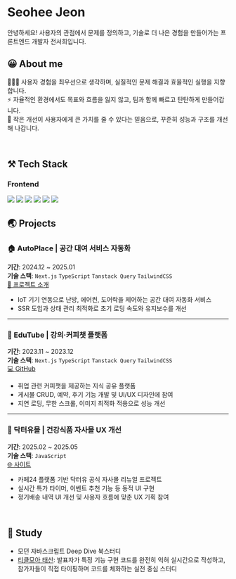 <div >
<h1>Seohee Jeon</h1>
안녕하세요! 사용자의 관점에서 문제를 정의하고, 기술로 더 나은 경험을 만들어가는 프론트엔드 개발자 전서희입니다.


## 😀 About me
👩🏻‍💻 사용자 경험을 최우선으로 생각하며, 실질적인 문제 해결과 효율적인 실행을 지향합니다.  
⚡ 자율적인 환경에서도 목표와 흐름을 잃지 않고, 팀과 함께 빠르고 탄탄하게 만들어갑니다.  
🌱 작은 개선이 사용자에게 큰 가치를 줄 수 있다는 믿음으로, 꾸준히 성능과 구조를 개선해 나갑니다.

<br>


## ⚒️ Tech Stack
### Frontend
<!-- JavaScript 관련 -->
<img src="https://img.shields.io/badge/TypeScript-3178C6?style=flat-square&logo=TypeScript&logoColor=white"/>

<!-- HTML, CSS, 스타일링 -->
<img src="https://img.shields.io/badge/TailWindCSS-blue?style=flat-square&logo=TailWindCSS&logoColor=white"/> 
<img src="https://img.shields.io/badge/Sass-hotpink?style=flat-square&logo=Sass&logoColor=white"/> 
<img src="https://img.shields.io/badge/styled--components-DB7093?style=flat-square&logo=styled-components&logoColor=white"/>

<!-- React 관련 -->
<img src="https://img.shields.io/badge/React-61DAFB?style=flat-square&logo=React&logoColor=white"/> 
<img src="https://img.shields.io/badge/ReactQuery-FF4154?style=flat-square&logo=ReactQuery&logoColor=white"/>

<br>


## 🌏 Projects
### 🏠 AutoPlace | 공간 대여 서비스 자동화  
**기간**: 2024.12 ~ 2025.01  
**기술 스택**: `Next.js` `TypeScript` `Tanstack Query` `TailwindCSS`  
[🔗 프로젝트 소개](https://bside.best/projects/detail/P241205075828)  

- IoT 기기 연동으로 난방, 에어컨, 도어락을 제어하는 공간 대여 자동화 서비스 
- SSR 도입과 상태 관리 최적화로 초기 로딩 속도와 유지보수를 개선


---

### 🎥 EduTube | 강의·커피챗 플랫폼  
**기간**: 2023.11 ~ 2023.12  
**기술 스택**: `Next.js` `TypeScript` `Tanstack Query` `TailwindCSS`  
[💻 GitHub](https://github.com/FESPfinal/EDUTUBE)  

- 취업 관련 커피챗을 제공하는 지식 공유 플랫폼
- 게시물 CRUD, 예약, 후기 기능 개발 및 UI/UX 디자인에 참여  
- 지연 로딩, 무한 스크롤, 이미지 최적화 적용으로 성능 개선


---

### 🛒 닥터유몰 | 건강식품 자사몰 UX 개선  
**기간**: 2025.02 ~ 2025.05  
**기술 스택**: `JavaScript`  
[🌐 사이트](https://dryoumall.com/)  

- 카페24 플랫폼 기반 닥터유 공식 자사몰 리뉴얼 프로젝트
- 실시간 특가 타이머, 이벤트 추천 기능 등 동적 UI 구현
- 정기배송 내역 UI 개선 및 사용자 흐름에 맞춘 UX 기획 참여


<br>


## 📘 Study
- 모던 자바스크립트 Deep Dive 북스터디
- [티클모아 태산](https://brick-parrot-a90.notion.site/19-30-tea-code-56a48db565a246eb96899e68204fc216?source=copy_link): 발표자가 특정 기능 구현 코드를 완전히 익혀 실시간으로 작성하고, 참가자들이 직접 타이핑하며 코드를 체화하는 실전 중심 스터디
  
<!--
**SeoHee3478/SeoHee3478** is a ✨ _special_ ✨ repository because its `README.md` (this file) appears on your GitHub profile.

Here are some ideas to get you started:

- 🔭 I’m currently working on ...
- 🌱 I’m currently learning ...
- 👯 I’m looking to collaborate on ...
- 🤔 I’m looking for help with ...
- 💬 Ask me about ...
- 📫 How to reach me: ...
- 😄 Pronouns: ...
- ⚡ Fun fact: ...
-->
